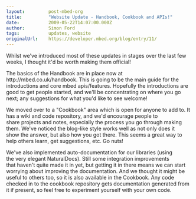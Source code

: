 ```yaml
---
layout:         post-mbed-org
title:          "Website Update - Handbook, Cookbook and APIs!"
date:           2009-05-22T14:07:00.000Z
author:         Simon Ford
tags:           updates, website
originalUrl:    https://developer.mbed.org/blog/entry/11/
---
```


<p>
  Whilst we've introduced most of these updates in stages over the
  last few weeks, I thought it'd be worth making them
  official!&nbsp;
</p>
<p>
  The basics of the Handbook are in place now at
  http://mbed.co.uk/handbook.&nbsp;This is going to be the main
  guide for the introductions and core mbed&nbsp;apis/features.
  Hopefully the introductions are good to get people&nbsp;started,
  and we'll be concentrating on where you go next;
  any&nbsp;suggestions for what you'd like to see welcome!&nbsp;
</p>
<p>
  We moved over to a "Cookbook" area which is open for anyone to
  add to.&nbsp;It has a wiki and code repository, and we'd
  encourage people to share&nbsp;projects and notes, especially the
  process you go through making them.&nbsp;We've noticed the
  blog-like style works well as not only does it show&nbsp;the
  answer, but also how you got there. This seems a great way to
  help&nbsp;others learn, get suggestions, etc. Go nuts!&nbsp;
</p>
<p>
  We've also implemented auto-documentation for our libraries
  (using the&nbsp;very elegant NaturalDocs). Still some integration
  improvements that&nbsp;haven't quite made it in yet, but getting
  it in there means we can&nbsp;start worrying about improving the
  documentation. And we thought it&nbsp;might be useful to others
  too, so it is also available in the&nbsp;Cookbook. Any code
  checked in to the cookbook repository gets&nbsp;documentation
  generated from it if present, so feel free to
  experiment&nbsp;yourself with your own code.&nbsp;
</p>

